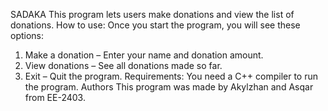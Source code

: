 SADAKA
            This program lets users make donations and view the list of donations.
How to use:
Once you start the program, you will see these options:
1.	Make a donation – Enter your name and donation amount.
2.	View donations – See all donations made so far.
3.	Exit – Quit the program.
Requirements:
You need a C++ compiler to run the program.
Authors
This program was made by Akylzhan and Asqar from EE-2403.
